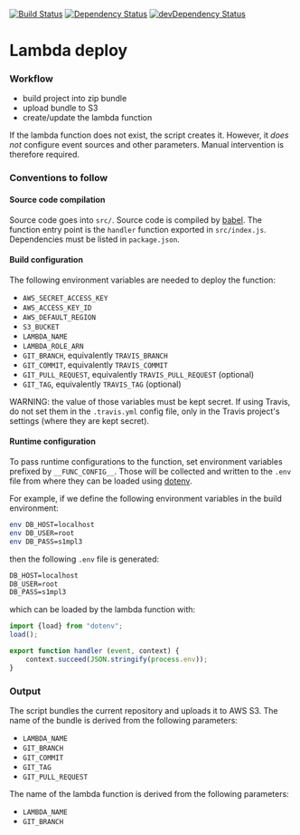 [![Build Status](https://travis-ci.org/innowatio/lambda-deploy.svg?branch=master)](https://travis-ci.org/innowatio/lambda-deploy)
[![Dependency Status](https://david-dm.org/innowatio/lambda-deploy.svg)](https://david-dm.org/innowatio/lambda-deploy)
[![devDependency Status](https://david-dm.org/innowatio/lambda-deploy/dev-status.svg)](https://david-dm.org/innowatio/lambda-deploy#info=devDependencies)

# Lambda deploy

### Workflow

- build project into zip bundle
- upload bundle to S3
- create/update the lambda function

If the lambda function does not exist, the script creates it. However, it _does
not_ configure event sources and other parameters. Manual intervention is
therefore required.

### Conventions to follow

#### Source code compilation

Source code goes into `src/`.
Source code is compiled by [babel](https://babeljs.io/).
The function entry point is the `handler` function exported in `src/index.js`.
Dependencies must be listed in `package.json`.

#### Build configuration

The following environment variables are needed to deploy the function:

- `AWS_SECRET_ACCESS_KEY`
- `AWS_ACCESS_KEY_ID`
- `AWS_DEFAULT_REGION`
- `S3_BUCKET`
- `LAMBDA_NAME`
- `LAMBDA_ROLE_ARN`
- `GIT_BRANCH`, equivalently `TRAVIS_BRANCH`
- `GIT_COMMIT`, equivalently `TRAVIS_COMMIT`
- `GIT_PULL_REQUEST`, equivalently `TRAVIS_PULL_REQUEST` (optional)
- `GIT_TAG`, equivalently `TRAVIS_TAG` (optional)

WARNING: the value of those variables must be kept secret. If using Travis, do
not set them in the `.travis.yml` config file, only in the Travis project's
settings (where they are kept secret).

#### Runtime configuration

To pass runtime configurations to the function, set environment variables
prefixed by `__FUNC_CONFIG__`. Those will be collected and written to the `.env`
file from where they can be loaded using [dotenv](https://github.com/motdotla/dotenv).

For example, if we define the following environment variables in the build
environment:

```sh
env DB_HOST=localhost
env DB_USER=root
env DB_PASS=s1mpl3
```

then the following `.env` file is generated:

```txt
DB_HOST=localhost
DB_USER=root
DB_PASS=s1mpl3
```

which can be loaded by the lambda function with:

```js
import {load} from "dotenv";
load();

export function handler (event, context) {
    context.succeed(JSON.stringify(process.env));
}
```

### Output

The script bundles the current repository and uploads it to AWS S3. The name of
the bundle is derived from the following parameters:

- `LAMBDA_NAME`
- `GIT_BRANCH`
- `GIT_COMMIT`
- `GIT_TAG`
- `GIT_PULL_REQUEST`

The name of the lambda function is derived from the following parameters:

- `LAMBDA_NAME`
- `GIT_BRANCH`
